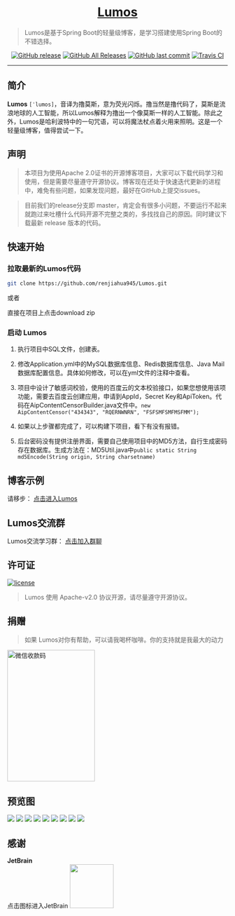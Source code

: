 <h1 align="center"><a href="https://github.com/renjiahua945/blog" target="_blank">Lumos</a></h1>

> Lumos是基于Spring Boot的轻量级博客，是学习搭建使用Spring Boot的不错选择。

<p align="center">
<a href="https://github.com/renjiahua945/blog/releases"><img alt="GitHub release" src="https://img.shields.io/github/release/renjiahua945/Lumos"/></a>
<a href="https://github.com/renjiahua945/Lumos/releases"><img alt="GitHub All Releases" src="https://img.shields.io/github/downloads/renjiahua945/Lumos/total"/></a>
<a href="https://github.com/renjiahua945/Lumos/commits"><img alt="GitHub last commit" src="https://img.shields.io/github/last-commit/renjiahua945/Lumos"/></a>
<a href="https://github.com/renjiahua945/Lumos/packages"><img alt="Travis CI" src="https://img.shields.io/github/repo-size/renjiahua945/Lumos"/></a>

</p>

------------------------------

## 简介

**Lumos** `[ˈlumos]`，音译为撸莫斯，意为荧光闪烁。撸当然是撸代码了，莫斯是流浪地球的人工智能，所以Lumos解释为撸出一个像莫斯一样的人工智能。除此之外，Lumos是哈利波特中的一句咒语，可以将魔法杖点着火用来照明。这是一个轻量级博客，值得尝试一下。


## 声明

> 本项目为使用Apache 2.0证书的开源博客项目，大家可以下载代码学习和使用，但是需要尽量遵守开源协议。博客现在还处于快速迭代更新的进程中，难免有些问题，如果发现问题，最好在GitHub上提交issues。


> 目前我们的release分支即 master，肯定会有很多小问题，不要运行不起来就跑过来吐槽什么代码开源不完整之类的，多找找自己的原因。同时建议下载最新 release 版本的代码。

## 快速开始

### 拉取最新的Lumos代码

```bash
git clone https://github.com/renjiahua945/Lumos.git
```

或者


直接在项目上点击download zip


### 启动 Lumos

1. 执行项目中SQL文件，创建表。

2. 修改Application.yml中的MySQL数据库信息、Redis数据库信息、Java Mail数据库配置信息。具体如何修改，可以在yml文件的注释中查看。
3. 项目中设计了敏感词校验，使用的百度云的文本校验接口，如果您想使用该项功能，需要去百度云创建应用，申请到AppId，Secret Key和ApiToken。代码在AipContentCensorBuilder.java文件中。```new AipContentCensor("434343", "RQERNWNRN", "FSFSMFSMFMSFMM");```

4. 如果以上步骤都完成了，可以构建下项目，看下有没有报错。
5. 后台密码没有提供注册界面，需要自己使用项目中的MD5方法，自行生成密码存在数据库。生成方法在：MD5Util.java中```public static String md5Encode(String origin, String charsetname)```

## 博客示例

请移步： <a href="https://www.javafan.club">点击进入Lumos</a>
## Lumos交流群
Lumos交流学习群：
<a href="https://jq.qq.com/?_wv=1027&k=5Xi9tmg">点击加入群聊</a>

## 许可证

[![license](https://img.shields.io/badge/license-Apache%202.0-green)](https://github.com/renjiahua945/Lumos/blob/master/LICENSE)

> Lumos 使用 Apache-v2.0 协议开源，请尽量遵守开源协议。

## 捐赠

> 如果 Lumos对你有帮助，可以请我喝杯咖啡。你的支持就是我最大的动力
>  
<img src="https://i.imgur.com/1HdZ3sw.jpg" width = "200" height = "300" alt="微信收款码" align=center />

## 预览图
![](https://i.imgur.com/SRKMPUw.png)
![](https://i.imgur.com/VlBA9Vo.png)
![](https://i.imgur.com/lvGV7Nj.png)
![](https://i.imgur.com/4XNhlsN.png)
![](https://i.imgur.com/aOxjym5.png)
![](https://i.imgur.com/iEfoDzk.png)
![](https://i.imgur.com/HvoFIx5.png)
![](https://i.imgur.com/FQrelUW.png)
![](https://i.imgur.com/voFA2EL.png)
## 感谢
**JetBrain** <br>
点击图标进入JetBrain
<a href="https://www.jetbrains.com/?from=Lumos" target="_blank"><img src="https://i.imgur.com/Hkpdwjc.png" width="100" height="100"/></a>

